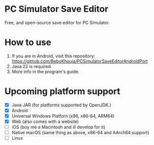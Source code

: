 # PC Simulator Save Editor

Free, and open-source save editor for PC Simulator.

# How to use
1. If you are in Android, visit this repository: https://github.com/BeboKhouja/PCSimulatorSaveEditorAndroidPort
2. Java 22 is required.
3. More info in the program's guide.

# Upcoming platform support
- [X] Java JAR (for platforms supported by OpenJDK.)
- [X] Android
- [X] Universal Windows Platforn (x86, x86-64, ARM64)
- [X] Web (also comes with a website)
- [ ] iOS (buy me a Macintosh and ill develop for it)
- [ ] Native macOS (same thing as above, x86-64 and AArch64 support)
- [ ] Linux